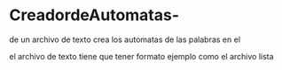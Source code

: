 # CreadordeAutomatas-
de un archivo de texto crea los automatas de las palabras en el 

el archivo de texto tiene que tener formato ejemplo como el archivo lista 
